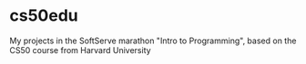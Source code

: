 # cs50edu
My projects in the SoftServe marathon "Intro to Programming", based on the CS50 course from Harvard University

